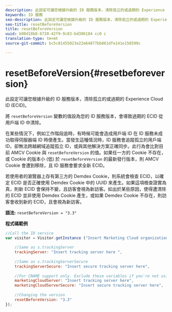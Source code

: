```yaml
---
description: 此設定可讓您根據升級的 ID 服務版本，清除孤立的或過期的 Experience Cloud ID (ECID)。
keywords: ID 服務
seo-description: 此設定可讓您根據升級的 ID 服務版本，清除孤立的或過期的 Experience Cloud ID (ECID)。
seo-title: resetBeforeVersion
title: resetBeforeVersion
uuid: b00d18b8-6720-42f9-9c83-bd306184 cc0 c
translation-type: tm+mt
source-git-commit: bc5c81455023e22e64877bb861dfe141e158599c

---
```



# resetBeforeVersion{#resetbeforeversion}

此設定可讓您根據升級的 ID 服務版本，清除孤立的或過期的 Experience Cloud ID (ECID)。

將 `resetBeforeVersion` 變數的值設為您的 ID 服務版本，會導致過期的 ECID 從用戶端 ID 中清除。

在某些情況下，例如工作階段逾時，有時候可能會造成用戶端 ID 在 ID 服務未成功取得伺服器端 ID 時便產生。當發生這種情況時，ID 服務會追蹤孤立的用戶端 ID，卻無法跨越網域追蹤孤立 ID，或與其他解決方案正確同步。此行為會比對目前 AMCV Cookie 與 `resetBeforeVersion` 的值。如果任一方的 Cookie 不存在，或 Cookie 的版本小 (低) 於 `resetBeforeVersion` 的最新發行版本，則 AMCV Cookie 會遭到移除，且 ID 服務會要求全新 ECID。

若使用者的瀏覽器上存有第三方的 Demdex Cookie，則系統會檢查 ECID，以確定 ECID 是否正確使用 Demdex Cookie 中的 UUID 來產生。如果這項檢查證實為真，則新 ECID 會保持不變，且訪客會視為新訪客。如出於某些原因，使得遭清除的 ECID 並非使用 Demdex Cookie 產生，或如果 Demdex Cookie 不存在，則訪客會收到新的 ECID，且會視為新訪客。

**語法:** `resetBeforeVersion = "3.3"`

**程式碼範例**

```js
//Call the ID service 
var visitor = Visitor.getInstance ("Insert Marketing Cloud organization ID here", { 
  
    //Same as s.trackingServer 
    trackingServer: "Insert tracking server here ", 
  
    //Same as s.trackingServerSecure 
    trackingServerSecure: "Insert secure tracking server here", 
  
    //For CNAME support only. Exclude these variables if you're not using CNAME 
    marketingCloudServer: "Insert tracking server here", 
    marketingCloudServerSecure: "Insert secure tracking server here", 
  
    //Changing the version 
    resetBeforeVersion: "3.3" 
});
```


